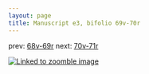 ```yaml
---
layout: page
title: Manuscript e3, bifolio 69v-70r
---
```


prev: [68v-69r](../68v-69r/) next: [70v-71r](../70v-71r/)



[![Linked to zoomble image](http://www.homermultitext.org/iipsrv?IIIF=/project/homer/pyramidal/deepzoom/hmt/e3bifolio/v1/E3_69v_70r.tif/full/2000,/0/default.jpg)](http://www.homermultitext.org/ict2/?urn=urn:cite2:hmt:e3bifolio.v1:E3_69v_70r)


